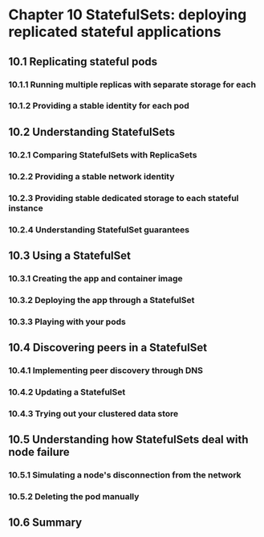 # Chapter 10 StatefulSets: deploying replicated stateful applications

## 10.1 Replicating stateful pods

### 10.1.1 Running multiple replicas with separate storage for each

### 10.1.2 Providing a stable identity for each pod

## 10.2 Understanding StatefulSets

### 10.2.1 Comparing StatefulSets with ReplicaSets

### 10.2.2 Providing a stable network identity

### 10.2.3 Providing stable dedicated storage to each stateful instance

### 10.2.4 Understanding StatefulSet guarantees

## 10.3 Using a StatefulSet

### 10.3.1 Creating the app and container image

### 10.3.2 Deploying the app through a StatefulSet

### 10.3.3 Playing with your pods

## 10.4 Discovering peers in a StatefulSet

### 10.4.1 Implementing peer discovery through DNS

### 10.4.2 Updating a StatefulSet

### 10.4.3 Trying out your clustered data store

## 10.5 Understanding how StatefulSets deal with node failure

### 10.5.1 Simulating a node's disconnection from the network

### 10.5.2 Deleting the pod manually

## 10.6 Summary
